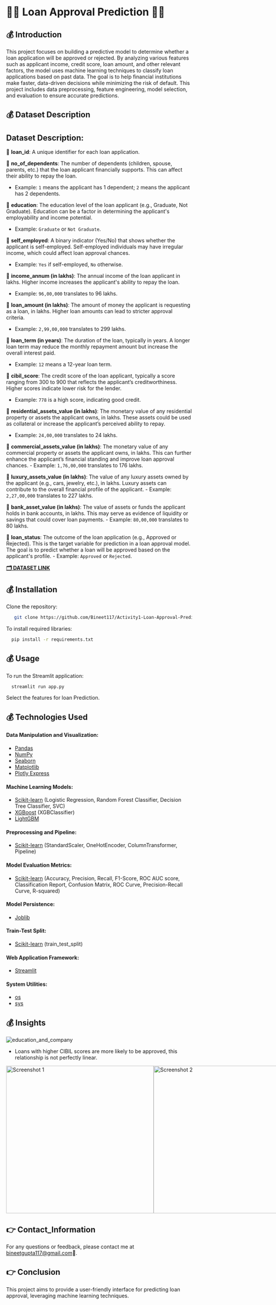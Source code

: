 
# 🏦🏦 Loan Approval Prediction 🏦🏦

## 💰 Introduction
This project focuses on building a predictive model to determine whether a loan application will be approved or rejected. By analyzing various features such as applicant income, credit score, loan amount, and other relevant factors, the model uses machine learning techniques to classify loan applications based on past data. The goal is to help financial institutions make faster, data-driven decisions while minimizing the risk of default. This project includes data preprocessing, feature engineering, model selection, and evaluation to ensure accurate predictions.

## 💰 Dataset Description
## Dataset Description:

💸 **loan_id**: A unique identifier for each loan application.

💸 **no_of_dependents**: The number of dependents (children, spouse, parents, etc.) that the loan applicant financially supports. This can affect their ability to repay the loan.
   - Example: `1` means the applicant has 1 dependent; `2` means the applicant has 2 dependents.

💸 **education**: The education level of the loan applicant (e.g., Graduate, Not Graduate). Education can be a factor in determining the applicant's employability and income potential.
   - Example: `Graduate` or `Not Graduate`.

💸 **self_employed**: A binary indicator (Yes/No) that shows whether the applicant is self-employed. Self-employed individuals may have irregular income, which could affect loan approval chances.
   - Example: `Yes` if self-employed, `No` otherwise.

💸 **income_annum (in lakhs)**: The annual income of the loan applicant in lakhs. Higher income increases the applicant's ability to repay the loan.
   - Example: `96,00,000` translates to 96 lakhs.

💸 **loan_amount (in lakhs)**: The amount of money the applicant is requesting as a loan, in lakhs. Higher loan amounts can lead to stricter approval criteria.
   - Example: `2,99,00,000` translates to 299 lakhs.

💸 **loan_term (in years)**: The duration of the loan, typically in years. A longer loan term may reduce the monthly repayment amount but increase the overall interest paid.
   - Example: `12` means a 12-year loan term.

💸 **cibil_score**: The credit score of the loan applicant, typically a score ranging from 300 to 900 that reflects the applicant’s creditworthiness. Higher scores indicate lower risk for the lender.
   - Example: `778` is a high score, indicating good credit.

💸 **residential_assets_value (in lakhs)**: The monetary value of any residential property or assets the applicant owns, in lakhs. These assets could be used as collateral or increase the applicant’s perceived ability to repay.
   - Example: `24,00,000` translates to 24 lakhs.

💸 **commercial_assets_value (in lakhs)**: The monetary value of any commercial property or assets the applicant owns, in lakhs. This can further enhance the applicant’s financial standing and improve loan approval chances.
    - Example: `1,76,00,000` translates to 176 lakhs.

💸 **luxury_assets_value (in lakhs)**: The value of any luxury assets owned by the applicant (e.g., cars, jewelry, etc.), in lakhs. Luxury assets can contribute to the overall financial profile of the applicant.
    - Example: `2,27,00,000` translates to 227 lakhs.

💸 **bank_asset_value (in lakhs)**: The value of assets or funds the applicant holds in bank accounts, in lakhs. This may serve as evidence of liquidity or savings that could cover loan payments.
    - Example: `80,00,000` translates to 80 lakhs.

💸 **loan_status**: The outcome of the loan application (e.g., Approved or Rejected). This is the target variable for prediction in a loan approval model. The goal is to predict whether a loan will be approved based on the applicant's profile.
    - Example: `Approved` or `Rejected`.

[**🗂️ DATASET LINK**](https://www.kaggle.com/datasets/architsharma01/loan-approval-prediction-dataset)


## 💰 Installation

Clone the repository:

```bash
   git clone https://github.com/Bineet117/Activity1-Loan-Approval-Prediction.git
```

To install required libraries:

```bash
  pip install -r requirements.txt
```
 
## 💰 Usage
To run the Streamlit application:

```bash
  streamlit run app.py
```
Select the features for loan Prediction.
## 💰 Technologies Used


#### Data Manipulation and Visualization:
- [Pandas](https://pandas.pydata.org/)
- [NumPy](https://numpy.org/)
- [Seaborn](https://seaborn.pydata.org/)
- [Matplotlib](https://matplotlib.org/)
- [Plotly Express](https://plotly.com/python/plotly-express/)

#### Machine Learning Models:
- [Scikit-learn](https://scikit-learn.org/stable/) (Logistic Regression, Random Forest Classifier, Decision Tree Classifier, SVC)
- [XGBoost](https://xgboost.readthedocs.io/en/stable/) (XGBClassifier)
- [LightGBM](https://lightgbm.readthedocs.io/en/latest/)

#### Preprocessing and Pipeline:
- [Scikit-learn](https://scikit-learn.org/stable/) (StandardScaler, OneHotEncoder, ColumnTransformer, Pipeline)

#### Model Evaluation Metrics:
- [Scikit-learn](https://scikit-learn.org/stable/) (Accuracy, Precision, Recall, F1-Score, ROC AUC score, Classification Report, Confusion Matrix, ROC Curve, Precision-Recall Curve, R-squared)

#### Model Persistence:
- [Joblib](https://joblib.readthedocs.io/en/latest/)

#### Train-Test Split:
- [Scikit-learn](https://scikit-learn.org/stable/modules/generated/sklearn.model_selection.train_test_split.html) (train_test_split)

#### Web Application Framework:
- [Streamlit](https://docs.streamlit.io/)

#### System Utilities:
- [os](https://docs.python.org/3/library/os.html)
- [sys](https://docs.python.org/3/library/sys.html)

## 💰 Insights
![education_and_company](https://github.com/user-attachments/assets/33076181-b00a-4af5-a61d-07a8a7699295)
- Loans with higher CIBIL scores are more likely to be approved, this relationship is not perfectly linear.

<div style="display:flex; justify-content:space-between;">
  <img src="https://github.com/user-attachments/assets/c93647ee-aae5-4851-a872-c3e490e7de69" alt="Screenshot 1" width="400"/>
  <img src="https://github.com/user-attachments/assets/f6f8daf1-f538-4e1e-97a6-a1284db8ffcd" alt="Screenshot 2" width="400"/>
</div>




## 👉 Contact_Information
For any questions or feedback, please contact me at bineetgupta117@gmail.com📧.


## 👉 Conclusion
This project aims to provide a user-friendly interface for predicting loan approval, leveraging machine learning techniques.
